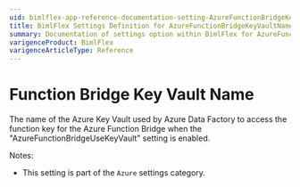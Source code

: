 ```yaml
---
uid: bimlflex-app-reference-documentation-setting-AzureFunctionBridgeKeyVaultName
title: BimlFlex Settings Definition for AzureFunctionBridgeKeyVaultName
summary: Documentation of settings option within BimlFlex for AzureFunctionBridgeKeyVaultName
varigenceProduct: BimlFlex
varigenceArticleType: Reference
---
```


# Function Bridge Key Vault Name

The name of the Azure Key Vault used by Azure Data Factory to access the function key for the Azure Function Bridge when the "AzureFunctionBridgeUseKeyVault" setting is enabled.

Notes:

* This setting is part of the `Azure` settings category.

